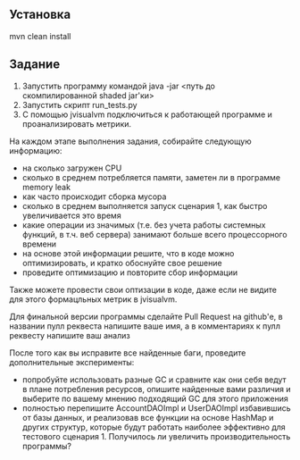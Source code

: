 ## Установка
mvn clean install

## Задание
1. Запустить программу командой java -jar <путь до скомпилированной shaded jar'ки>
2. Запустить скрипт run_tests.py
3. С помощью jvisualvm подключиться к работающей программе и проанализировать метрики.

На каждом этапе выполнения задания, собирайте следующую информацию:
- на сколько загружен CPU
- сколько в среднем потребляется памяти, заметен ли в программе memory leak
- как часто происходит сборка мусора  
- сколько в среднем выполняется запуск сценария 1, как быстро увеличивается это время
- какие операции из значимых (т.е. без учета работы системных функций, в т.ч. веб сервера) занимают больше всего процессорного времени
- на основе этой информации решите, что в коде можно оптимизировать, и кратко обоснуйте свое решение
- проведите оптимизацию и повторите сбор информации

Также можете провести свои оптизации в коде, даже если не видите для этого формацльных метрик в jvisualvm.
 
Для финальной версии программы сделайте Pull Request на github'е, в названии пулл реквеста напишите ваше имя, а в комментариях к пулл реквесту напишите ваш анализ

После того как вы исправите все найденные баги, проведите дополнительные эксперименты:
- попробуйте использовать разные GC и сравните как они себя ведут в плане потребления ресурсов, опишите найденные вами различия и выберите по вашему мнению подходящий GC для этого приложения
- полностью перепишите AccountDAOImpl и UserDAOImpl избавившись от базы данных, и реализовав все функции на основе HashMap и других структур, которые будут работать наиболее эффективно для тестового сценария 1. Получилось ли увеличить производительность программы?    
